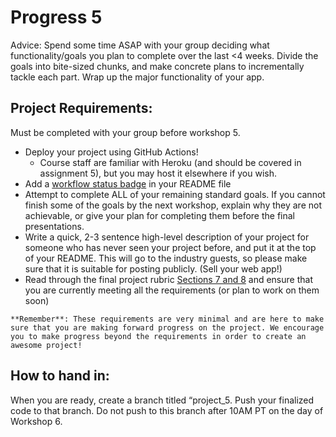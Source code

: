 # Progress 5

Advice: Spend some time ASAP with your group deciding what functionality/goals you plan to complete over the last <4 weeks. Divide the goals into bite-sized chunks, and make concrete plans to incrementally tackle each part. Wrap up the major functionality of your app.

## Project Requirements:

Must be completed with your group before workshop 5.

- Deploy your project using GitHub Actions! 
    - Course staff are familiar with Heroku (and should be covered in assignment 5), but you may host it elsewhere if you wish.
- Add a [workflow status badge](https://docs.github.com/en/actions/monitoring-and-troubleshooting-workflows/adding-a-workflow-status-badge) in your README file
- Attempt to complete ALL of your remaining standard goals. If you cannot finish some of the goals by the next workshop, explain why they are not achievable, or give your plan for completing them before the final presentations.
- Write a quick, 2-3 sentence high-level description of your project for someone who has never seen your project before, and put it at the top of your README. This will go to the industry guests, so please make sure that it is suitable for posting publicly. (Sell your web app!)
- Read through the final project rubric [Sections 7 and 8](https://www.students.cs.ubc.ca/~cs-455/2024_S/about/rubrics.html#final-project-presentation) and ensure that you are currently meeting all the requirements (or plan to work on them soon)

```{tip}
**Remember**: These requirements are very minimal and are here to make sure that you are making forward progress on the project. We encourage you to make progress beyond the requirements in order to create an awesome project!
```

## How to hand in:

When you are ready, create a branch titled “project_5. Push your finalized code to that branch. 
Do not push to this branch after 10AM PT on the day of Workshop 6.